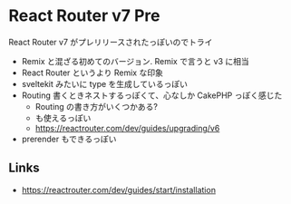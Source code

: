 # React Router v7 Pre

React Router v7 がプレリリースされたっぽいのでトライ

- Remix と混ざる初めてのバージョン. Remix で言うと v3 に相当
- React Router というより Remix な印象
- sveltekit みたいに type を生成しているっぽい
- Routing 書くときネストするっぽくて、心なしか CakePHP っぽく感じた
  - Routing の書き方がいくつかある?
  - <BrowserRouter> も使えるっぽい
  - https://reactrouter.com/dev/guides/upgrading/v6
- prerender もできるっぽい

## Links
- https://reactrouter.com/dev/guides/start/installation
